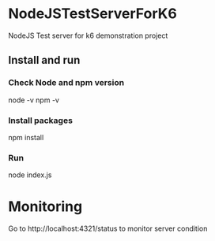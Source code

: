 # NodeJSTestServerForK6
NodeJS Test server for k6 demonstration project

## Install and run
### Check Node and npm version
node -v
npm -v

### Install packages
npm install

### Run
node index.js

# Monitoring
Go to http://localhost:4321/status to monitor server condition
